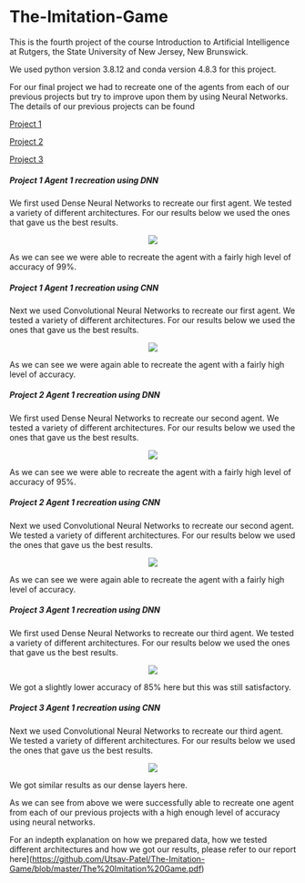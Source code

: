 # The-Imitation-Game
This is the fourth project of the course Introduction to Artificial Intelligence at Rutgers, the State University of New Jersey, New Brunswick.

We used python version 3.8.12 and conda version 4.8.3 for this project.

For our final project we had to recreate one of the agents from each of our previous projects but try to improve upon them by using Neural Networks.
The details of our previous projects can be found

[Project 1](https://github.com/Utsav-Patel/Voyage-Into-the-Unknown)

[Project 2](https://github.com/Utsav-Patel/Partial-Sensing)

[Project 3](https://github.com/Utsav-Patel/Probability-in-Gridworld)


##### Project 1 Agent 1 recreation using DNN

We first used Dense Neural Networks to recreate our first agent. We tested a variety of different architectures. For our results below
we used the ones that gave us the best results. 

<p align="center">
	<img src="/images/Agent1.PNG">
</p>

As we can see we were able to recreate the agent with a fairly high level of accuracy of 99%.


##### Project 1 Agent 1 recreation using CNN

Next we used Convolutional Neural Networks to recreate our first agent. We tested a variety of different architectures. For our results below
we used the ones that gave us the best results. 

<p align="center">
	<img src="/images/Agent1_1.PNG">
</p>

As we can see we were again able to recreate the agent with a fairly high level of accuracy.

##### Project 2 Agent 1 recreation using DNN

We first used Dense Neural Networks to recreate our second agent. We tested a variety of different architectures. For our results below
we used the ones that gave us the best results. 

<p align="center">
	<img src="/images/Agent2.PNG">
</p>

As we can see we were able to recreate the agent with a fairly high level of accuracy of 95%.


##### Project 2 Agent 1 recreation using CNN

Next we used Convolutional Neural Networks to recreate our second agent. We tested a variety of different architectures. For our results below
we used the ones that gave us the best results. 

<p align="center">
	<img src="/images/Agent2_2.PNG">
</p>

As we can see we were again able to recreate the agent with a fairly high level of accuracy.

##### Project 3 Agent 1 recreation using DNN

We first used Dense Neural Networks to recreate our third agent. We tested a variety of different architectures. For our results below
we used the ones that gave us the best results. 

<p align="center">
	<img src="/images/Agent3.PNG">
</p>

We got a slightly lower accuracy of 85% here but this was still satisfactory. 


##### Project 3 Agent 1 recreation using CNN

Next we used Convolutional Neural Networks to recreate our third agent. We tested a variety of different architectures. For our results below
we used the ones that gave us the best results. 

<p align="center">
	<img src="/images/Agent3_3.PNG">
</p>

We got similar results as our dense layers here.


As we can see from above we were successfully able to recreate one agent from each of our previous projects with a high enough level of accuracy using neural networks.

For an indepth explanation on how we prepared data, how we tested different architectures and how we got our results, please refer to our report here](https://github.com/Utsav-Patel/The-Imitation-Game/blob/master/The%20Imitation%20Game.pdf)
